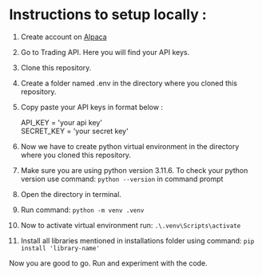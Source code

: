 # Instructions to setup locally :

1. Create account on [Alpaca](https://alpaca.markets/)
2. Go to Trading API. Here you will find your API keys.
3. Clone this repository.
4. Create a folder named .env in the directory where you cloned this repository.
5. Copy paste your API keys in format below :

    API_KEY = 'your api key'</br>
    SECRET_KEY = 'your secret key'

6. Now we have to create python virtual environment in the directory where you cloned this repository.
7. Make sure you are using python version 3.11.6. To check your python version use command: `python --version` in command prompt
8. Open the directory in terminal.
9. Run command: `python -m venv .venv`
10. Now to activate virtual environment run:  `.\.venv\Scripts\activate`
11. Install all libraries mentioned in installations folder using command: `pip install 'library-name'`

Now you are good to go. Run and  experiment with the code.
